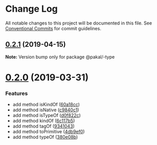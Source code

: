 # Change Log

All notable changes to this project will be documented in this file.
See [Conventional Commits](https://conventionalcommits.org) for commit guidelines.

## [0.2.1](https://github.com/yisraelx/pakal/compare/v0.2.0...v0.2.1) (2019-04-15)

**Note:** Version bump only for package @pakal/-type





# [0.2.0](https://github.com/yisraelx/pakal/compare/v0.1.1...v0.2.0) (2019-03-31)


### Features

* add method isKindOf ([60a18cc](https://github.com/yisraelx/pakal/commit/60a18cc))
* add method isNative ([c9840c1](https://github.com/yisraelx/pakal/commit/c9840c1))
* add method isTypeOf ([d0f822c](https://github.com/yisraelx/pakal/commit/d0f822c))
* add method kindOf ([6c117b5](https://github.com/yisraelx/pakal/commit/6c117b5))
* add method tagOf ([9341043](https://github.com/yisraelx/pakal/commit/9341043))
* add method toPrimitive ([4db9ef0](https://github.com/yisraelx/pakal/commit/4db9ef0))
* add method typeOf ([380e08b](https://github.com/yisraelx/pakal/commit/380e08b))
